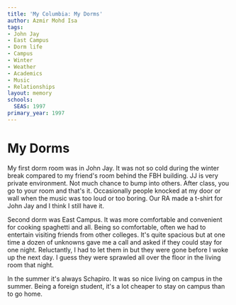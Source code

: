 ```yaml
---
title: 'My Columbia: My Dorms'
author: Azmir Mohd Isa
tags:
- John Jay
- East Campus
- Dorm life
- Campus
- Winter
- Weather
- Academics
- Music
- Relationships
layout: memory
schools:
  SEAS: 1997
primary_year: 1997
---
```

# My Dorms

My first dorm room was in John Jay. It was not so cold during the winter break compared to my friend's room behind the FBH building. JJ is very private environment.  Not much chance to bump into others. After class, you go to your room and that's it.  Occasionally people knocked at my door or wall when the music was too loud or too boring. Our RA made a t-shirt for John Jay and I think I still have it.

Second dorm was East Campus. It was more comfortable and convenient for cooking spaghetti and all. Being so comfortable, often we had to entertain visiting friends from other colleges. It's quite spacious but at one time a dozen of unknowns gave me a call and asked if they could stay for one night.  Reluctantly, I had to let them in but they were gone before I woke up the next day. I guess they were sprawled all over the floor in the living room that night.

In the summer it's always Schapiro. It was so nice living on campus in the summer. Being a foreign student, it's a lot cheaper to stay on campus than to go home.
